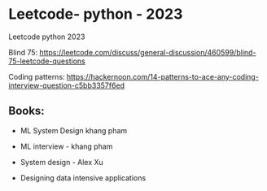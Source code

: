 # Leetcode- python - 2023
Leetcode python 2023


Blind 75: https://leetcode.com/discuss/general-discussion/460599/blind-75-leetcode-questions

Coding patterns: https://hackernoon.com/14-patterns-to-ace-any-coding-interview-question-c5bb3357f6ed


## Books:

- ML System Design  khang pham
- ML interview - khang pham

- System design - Alex Xu
- Designing data intensive applications



